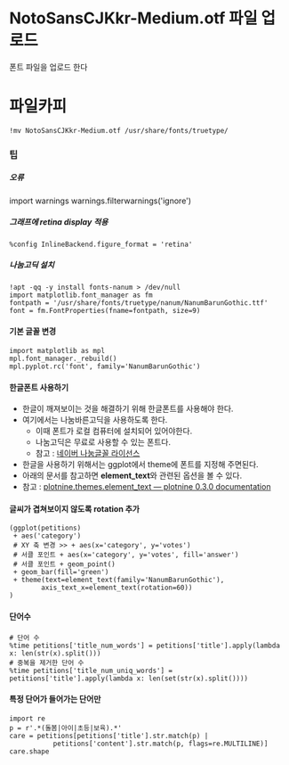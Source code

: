 # NotoSansCJKkr-Medium.otf 파일 업로드 

폰트 파일을 업로드 한다

# 파일카피 
```
!mv NotoSansCJKkr-Medium.otf /usr/share/fonts/truetype/
```

### 팁 

##### 오류
import warnings
warnings.filterwarnings('ignore')

##### 그래프에 retina display 적용

```
%config InlineBackend.figure_format = 'retina'
```

##### 나눔고딕 설치

```
!apt -qq -y install fonts-nanum > /dev/null
import matplotlib.font_manager as fm
fontpath = '/usr/share/fonts/truetype/nanum/NanumBarunGothic.ttf'
font = fm.FontProperties(fname=fontpath, size=9)
```

#### 기본 글꼴 변경

```
import matplotlib as mpl
mpl.font_manager._rebuild()
mpl.pyplot.rc('font', family='NanumBarunGothic')
```

#### 한글폰트 사용하기

* 한글이 깨져보이는 것을 해결하기 위해 한글폰트를 사용해야 한다.
* 여기에서는 나눔바른고딕을 사용하도록 한다. 
    * 이때 폰트가 로컬 컴퓨터에 설치되어 있어야한다. 
    * 나눔고딕은 무료로 사용할 수 있는 폰트다. 
    * 참고 : [네이버 나눔글꼴 라이선스](https://help.naver.com/support/contents/contents.nhn?serviceNo=1074&categoryNo=3497)
* 한글을 사용하기 위해서는 ggplot에서 theme에 폰트를 지정해 주면된다.
* 아래의 문서를 참고하면 **element_text**와 관련된 옵션을 볼 수 있다.
* 참고 : [plotnine.themes.element_text — plotnine 0.3.0 documentation](http://plotnine.readthedocs.io/en/stable/generated/plotnine.themes.element_text.html)


#### 글씨가 겹쳐보이지 않도록 rotation 추가

```
(ggplot(petitions)
 + aes('category') 
 # XY 축 변경 >> + aes(x='category', y='votes') 
 # 서클 포인트 + aes(x='category', y='votes', fill='answer')
 # 서클 포인트 + geom_point()
 + geom_bar(fill='green')
 + theme(text=element_text(family='NanumBarunGothic'),
        axis_text_x=element_text(rotation=60))
)
```

#### 단어수 

```
# 단어 수
%time petitions['title_num_words'] = petitions['title'].apply(lambda x: len(str(x).split()))
# 중복을 제거한 단어 수
%time petitions['title_num_uniq_words'] = petitions['title'].apply(lambda x: len(set(str(x).split())))
```

#### 특정 단어가 들어가는 단어만

```
import re
p = r'.*(돌봄|아이|초등|보육).*'
care = petitions[petitions['title'].str.match(p) |
           petitions['content'].str.match(p, flags=re.MULTILINE)]
care.shape
```
